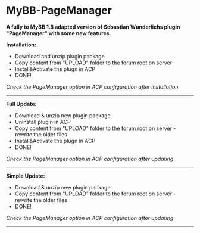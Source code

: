 # MyBB-PageManager
**A fully to MyBB 1.8 adapted version of Sebastian Wunderlichs plugin "PageManager" with some new features.**

**Installation:**
* Download and unzip plugin package
* Copy content from "UPLOAD" folder to the forum root on server
* Install&Activate the plugn in ACP
* DONE!

*Check the PageManager option in ACP configuration after installation*

----------------------------------------
**Full Update:**
* Download & unzip new plugin package
* Uninstall plugin in ACP
* Copy content from "UPLOAD" folder to the forum root on server - rewrite the older files
* Install&Activate the plugn in ACP
* DONE!

*Check the PageManager option in ACP configuration after updating*

-----------------------------------------
**Simple Update:**
* Download & unzip new plugin package
* Copy content from "UPLOAD" folder to the forum root on server - rewrite the older files
* DONE!

*Check the PageManager option in ACP configuration after updating*

---------------------------------------


